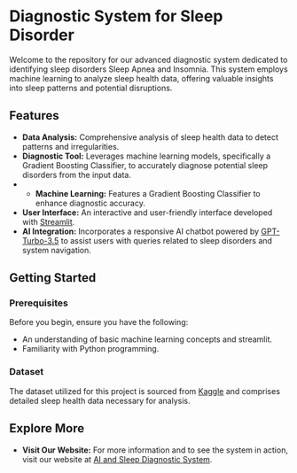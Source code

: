 # Diagnostic System for Sleep Disorder

Welcome to the repository for our advanced diagnostic system dedicated to identifying sleep disorders Sleep Apnea and Insomnia. This system employs machine learning to analyze sleep health data, offering valuable insights into sleep patterns and potential disruptions.

## Features

- **Data Analysis:** Comprehensive analysis of sleep health data to detect patterns and irregularities.
- **Diagnostic Tool:** Leverages machine learning models, specifically a Gradient Boosting Classifier, to accurately diagnose potential sleep disorders from the input data.
- - **Machine Learning:** Features a Gradient Boosting Classifier to enhance diagnostic accuracy.
- **User Interface:** An interactive and user-friendly interface developed with [Streamlit](https://streamlit.io/).
- **AI Integration:** Incorporates a responsive AI chatbot powered by [GPT-Turbo-3.5](https://openai.com/research/gpt-turbo) to assist users with queries related to sleep disorders and system navigation.

## Getting Started

### Prerequisites

Before you begin, ensure you have the following:

- An understanding of basic machine learning concepts and streamlit.
- Familiarity with Python programming.

### Dataset

The dataset utilized for this project is sourced from [Kaggle](https://www.kaggle.com/datasets/imaginativecoder/sleep-health-data-sampled) and comprises detailed sleep health data necessary for analysis.

## Explore More

- **Visit Our Website:** For more information and to see the system in action, visit our website at [AI and Sleep Diagnostic System](https://ai-and-sleep.streamlit.app/).

